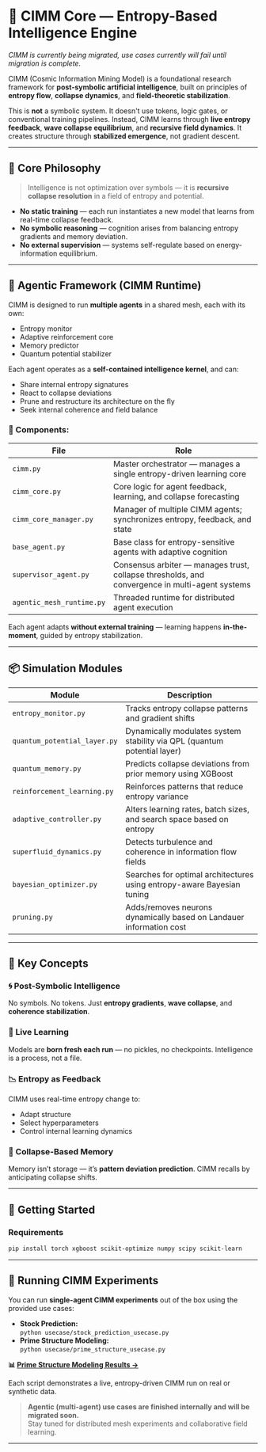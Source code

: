 # 🌌 CIMM Core — Entropy-Based Intelligence Engine

*CIMM is currently being migrated, use cases currently will fail until migration is complete.*

CIMM (Cosmic Information Mining Model) is a foundational research framework for **post-symbolic artificial intelligence**, built on principles of **entropy flow**, **collapse dynamics**, and **field-theoretic stabilization**.

This is **not** a symbolic system. It doesn't use tokens, logic gates, or conventional training pipelines. Instead, CIMM learns through **live entropy feedback**, **wave collapse equilibrium**, and **recursive field dynamics**. It creates structure through **stabilized emergence**, not gradient descent.

---

## 🧬 Core Philosophy

> Intelligence is not optimization over symbols — it is **recursive collapse resolution** in a field of entropy and potential.

- **No static training** — each run instantiates a new model that learns from real-time collapse feedback.
- **No symbolic reasoning** — cognition arises from balancing entropy gradients and memory deviation.
- **No external supervision** — systems self-regulate based on energy-information equilibrium.

---

## 🧠 Agentic Framework (CIMM Runtime)

CIMM is designed to run **multiple agents** in a shared mesh, each with its own:
- Entropy monitor
- Adaptive reinforcement core
- Memory predictor
- Quantum potential stabilizer

Each agent operates as a **self-contained intelligence kernel**, and can:
- Share internal entropy signatures
- React to collapse deviations
- Prune and restructure its architecture on the fly
- Seek internal coherence and field balance

### 🔧 Components:
| File | Role |
|------|------|
| `cimm.py` | Master orchestrator — manages a single entropy-driven learning core |
| `cimm_core.py` | Core logic for agent feedback, learning, and collapse forecasting |
| `cimm_core_manager.py` | Manager of multiple CIMM agents; synchronizes entropy, feedback, and state |
| `base_agent.py` | Base class for entropy-sensitive agents with adaptive cognition |
| `supervisor_agent.py` | Consensus arbiter — manages trust, collapse thresholds, and convergence in multi-agent systems |
| `agentic_mesh_runtime.py` | Threaded runtime for distributed agent execution |

Each agent adapts **without external training** — learning happens **in-the-moment**, guided by entropy stabilization.

---

## 📦 Simulation Modules

| Module | Description |
|--------|-------------|
| `entropy_monitor.py` | Tracks entropy collapse patterns and gradient shifts |
| `quantum_potential_layer.py` | Dynamically modulates system stability via QPL (quantum potential layer) |
| `quantum_memory.py` | Predicts collapse deviations from prior memory using XGBoost |
| `reinforcement_learning.py` | Reinforces patterns that reduce entropy variance |
| `adaptive_controller.py` | Alters learning rates, batch sizes, and search space based on entropy |
| `superfluid_dynamics.py` | Detects turbulence and coherence in information flow fields |
| `bayesian_optimizer.py` | Searches for optimal architectures using entropy-aware Bayesian tuning |
| `pruning.py` | Adds/removes neurons dynamically based on Landauer information cost |

---

## 🧪 Key Concepts

### 🌀 Post-Symbolic Intelligence
No symbols. No tokens. Just **entropy gradients**, **wave collapse**, and **coherence stabilization**.

### 🧠 Live Learning
Models are **born fresh each run** — no pickles, no checkpoints. Intelligence is a process, not a file.

### 📉 Entropy as Feedback
CIMM uses real-time entropy change to:
- Adapt structure
- Select hyperparameters
- Control internal learning dynamics

### 🧬 Collapse-Based Memory
Memory isn’t storage — it’s **pattern deviation prediction**. CIMM recalls by anticipating collapse shifts.

---

## 🚀 Getting Started

### Requirements
```bash
pip install torch xgboost scikit-optimize numpy scipy scikit-learn
```

---

## 🧪 Running CIMM Experiments

You can run **single-agent CIMM experiments** out of the box using the provided use cases:

- **Stock Prediction:**  
  `python usecase/stock_prediction_usecase.py`
- **Prime Structure Modeling:**  
  `python usecase/prime_structure_usecase.py`

**📊 [Prime Structure Modeling Results →](./prime_number_results.md)**

Each script demonstrates a live, entropy-driven CIMM run on real or synthetic data.

> **Agentic (multi-agent) use cases are finished internally and will be migrated soon.**  
> Stay tuned for distributed mesh experiments and collaborative field learning.

---
